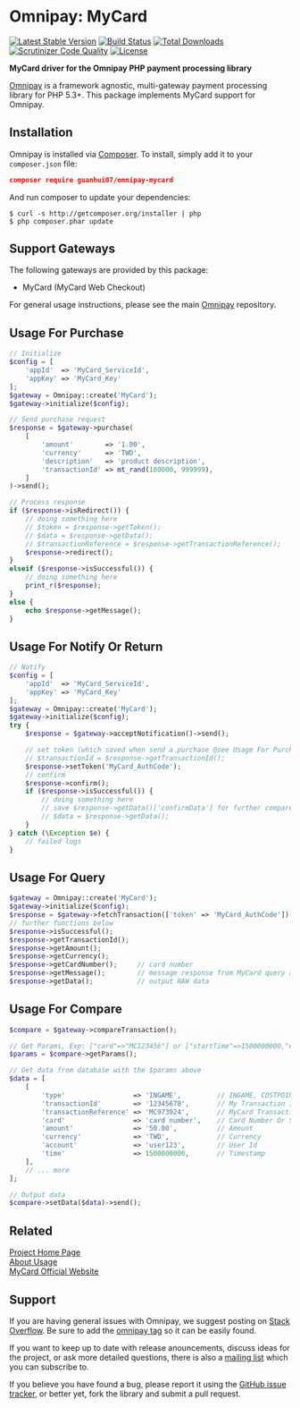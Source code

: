 # Omnipay: MyCard


[![Latest Stable Version](https://poser.pugx.org/xxtime/omnipay-mycard/v/stable)](https://packagist.org/packages/xxtime/omnipay-mycard)
[![Build Status](https://travis-ci.org/xxtime/omnipay-mycard.svg?branch=master)](https://travis-ci.org/xxtime/omnipay-mycard)
[![Total Downloads](https://poser.pugx.org/xxtime/omnipay-mycard/downloads)](https://packagist.org/packages/xxtime/omnipay-mycard)
[![Scrutinizer Code Quality](https://scrutinizer-ci.com/g/xxtime/omnipay-mycard/badges/quality-score.png?b=master)](https://scrutinizer-ci.com/g/xxtime/omnipay-mycard/?branch=master)
[![License](https://poser.pugx.org/xxtime/omnipay-mycard/license)](https://packagist.org/packages/xxtime/omnipay-mycard)


**MyCard driver for the Omnipay PHP payment processing library**

[Omnipay](https://github.com/thephpleague/omnipay) is a framework agnostic, multi-gateway payment
processing library for PHP 5.3+. This package implements MyCard support for Omnipay.

## Installation

Omnipay is installed via [Composer](http://getcomposer.org/). To install, simply add it
to your `composer.json` file:

```json
composer require guanhui07/omnipay-mycard
```

And run composer to update your dependencies:

    $ curl -s http://getcomposer.org/installer | php
    $ php composer.phar update

## Support Gateways

The following gateways are provided by this package:

* MyCard (MyCard Web Checkout)

For general usage instructions, please see the main [Omnipay](https://github.com/thephpleague/omnipay)
repository.

## Usage For Purchase


```php
// Initialize
$config = [
    'appId'  => 'MyCard_ServiceId',
    'appKey' => 'MyCard_Key'
];
$gateway = Omnipay::create('MyCard');
$gateway->initialize($config);

// Send purchase request
$response = $gateway->purchase(
    [
        'amount'        => '1.00',
        'currency'      => 'TWD',
        'description'   => 'product description',
        'transactionId' => mt_rand(100000, 999999),
    ]
)->send();

// Process response
if ($response->isRedirect()) {
    // doing something here
    // $token = $response->getToken();
    // $data = $response->getData();
    // $transactionReference = $response->getTransactionReference();
    $response->redirect();
}
elseif ($response->isSuccessful()) {
    // doing something here
    print_r($response);
}
else {
    echo $response->getMessage();
}

```


## Usage For Notify Or Return
```php
// Notify
$config = [
    'appId'  => 'MyCard_ServiceId',
    'appKey' => 'MyCard_Key'
];
$gateway = Omnipay::create('MyCard');
$gateway->initialize($config);
try {
    $response = $gateway->acceptNotification()->send();

    // set token (which saved when send a purchase @see Usage For Purchase)
    // $transactionId = $response->getTransactionId();
    $response->setToken('MyCard_AuthCode');
    // confirm
    $response->confirm();
    if ($response->isSuccessful()) {
        // doing something here
        // save $response->getData()['confirmData'] for further compare
        // $data = $response->getData();
    }
} catch (\Exception $e) {
    // failed logs
}
```


## Usage For Query
```php
$gateway = Omnipay::create('MyCard');
$gateway->initialize($config);
$response = $gateway->fetchTransaction(['token' => 'MyCard_AuthCode'])->send();
// further functions below
$response->isSuccessful();
$response->getTransactionId();
$response->getAmount();
$response->getCurrency();
$response->getCardNumber();     // card number
$response->getMessage();        // message response from MyCard query api
$response->getData();           // output RAW data
```


## Usage For Compare

```php
$compare = $gateway->compareTransaction();

// Get Params, Exp: ["card"=>"MC123456"] or ["startTime"=>1500000000,"endTime"=>1560000000];
$params = $compare->getParams();

// Get data from database with the $params above
$data = [
    [
        'type'                 => 'INGAME',         // INGAME, COSTPOINT Or Something Else
        'transactionId'        => '12345678',       // My Transaction Id
        'transactionReference' => 'MC973924',       // MyCard Transaction Id
        'card'                 => 'card number',    // Card Number Or Something Else
        'amount'               => '50.00',          // Amount
        'currency'             => 'TWD',            // Currency
        'account'              => 'user123',        // User Id
        'time'                 => 1500000000,       // Timestamp
    ],
    // ... more
];

// Output data
$compare->setData($data)->send();
```


## Related

[Project Home Page](https://github.com/xxtime/omnipay-mycard)  
[About Usage](https://www.ctolib.com/omnipay.html)  
[MyCard Official Website](https://www.mycard520.com.tw)  


## Support

If you are having general issues with Omnipay, we suggest posting on
[Stack Overflow](http://stackoverflow.com/). Be sure to add the
[omnipay tag](http://stackoverflow.com/questions/tagged/omnipay) so it can be easily found.

If you want to keep up to date with release anouncements, discuss ideas for the project,
or ask more detailed questions, there is also a [mailing list](https://groups.google.com/forum/#!forum/omnipay) which
you can subscribe to.

If you believe you have found a bug, please report it using the [GitHub issue tracker](https://github.com/xxtime/omnipay-mycard/issues),
or better yet, fork the library and submit a pull request.
